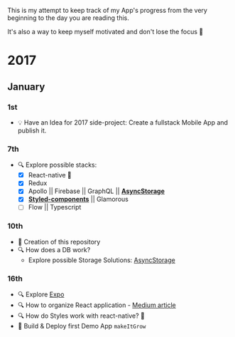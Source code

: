 This is my attempt to keep track of my App's progress from the very beginning to the day you are reading this.

It's also a way to keep myself motivated and don't lose the focus 💪

# 2017
## January

### 1st
- 💡 Have an Idea for 2017 side-project: Create a fullstack Mobile App and publish it.

### 7th
- 🔍 Explore possible stacks:
    - [x] React-native 🦄
    - [x] Redux
    - [x] Apollo || Firebase || GraphQL || **[AsyncStorage](https://facebook.github.io/react-native/docs/asyncstorage.html)**
    - [x] **[Styled-components](https://www.styled-components.com/docs/basics#react-native)** || Glamorous
    - [ ] Flow || Typescript

### 10th
- 📍 Creation of this repository
- 🔍 How does a DB work?
    - Explore possible Storage Solutions: [AsyncStorage](https://stackoverflow.com/a/44549668/4737729)


### 16th
- 🔍 Explore [Expo](https://expo.io/)
- 🔍 How to organize React application - [Medium article](https://medium.com/@alexmngn/how-to-better-organize-your-react-applications-2fd3ea1920f1)
- 🔍 How do Styles work with react-native? 🌈
- 🌱 Build & Deploy first Demo App `makeItGrow`
